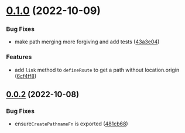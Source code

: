 # [0.1.0](https://github.com/erictooth/define-route/compare/v0.0.2...v0.1.0) (2022-10-09)


### Bug Fixes

* make path merging more forgiving and add tests ([43a3e04](https://github.com/erictooth/define-route/commit/43a3e045d12f12b74948ce248e45d06412ab06e2))


### Features

* add `link` method to `defineRoute` to get a path without location.origin ([6cf4ff8](https://github.com/erictooth/define-route/commit/6cf4ff8b352fb53b7e1550300960ba9b06f943d2))

## [0.0.2](https://github.com/erictooth/define-route/compare/v0.0.1...v0.0.2) (2022-10-08)


### Bug Fixes

* ensure`CreatePathnameFn` is exported ([481cb68](https://github.com/erictooth/define-route/commit/481cb6857efd72b3631a71e4c1bf47af62359cdc))
